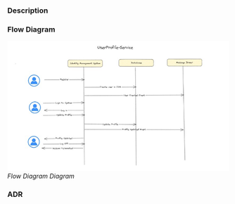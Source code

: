 ### Description

### Flow Diagram

![Flow Diagram](../diagrams/UserProfile-Service.jpg)
*Flow Diagram Diagram*
### ADR


